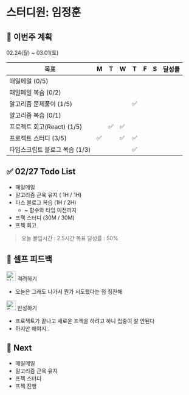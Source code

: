 # 스터디원: 임정훈

## 🚀 이번주 계획

02.24(월) ~ 03.01(토)

| 목표                           | M   | T   | W   | T   | F   | S   | 달성률 |
| ------------------------------ | --- | --- | --- | --- | --- | --- | ------ |
| 매일메일 (0/5)                 |     |     |     |     |     |     |        |
| 매일메일 복습 (0/2)            |     |     |     |     |     |     |        |
| 알고리즘 문제풀이 (1/5)        |     |     |     | ✅  |     |     |        |
| 알고리즘 복습 (0/1)            |     |     |     |     |     |     |        |
| 프로젝트 회고(React) (1/5)     |     | ✅  | ✅  |     |     |     |        |
| 프로젝트 스터디 (3/5)          | ✅  |     | ✅  | ✅  |     |     |        |
| 타입스크립트 블로그 복습 (1/3) |     |     |     | ✅  |     |     |        |

## ✅ 02/27 Todo List

- 매일메일
- 알고리즘 근육 유지 ( 1H / 1H)
- 타스 블로그 복습 (1H / 2H)
  - ~ 함수와 타입 이전까지
- 프젝 스터디 (30M / 30M)
- 프젝 회고

> 오늘 몰입시간 : 2.5시간
> 목표 달성률 : 50%

## 🎉 셀프 피드백

<img src="https://raw.githubusercontent.com/Tarikul-Islam-Anik/Animated-Fluent-Emojis/master/Emojis/Smilies/Hugging%20Face.png" alt="Hugging Face" width="25" height="25"> 격려하기</img>

- 오늘은 그래도 나가서 뭔가 시도했다는 점 칭찬해

<img src="https://raw.githubusercontent.com/Tarikul-Islam-Anik/Animated-Fluent-Emojis/master/Emojis/Smilies/Face%20with%20Monocle.png" alt="Face with Monocle" width="25" height="25"> 반성하기</img>

- 프로젝트가 끝나고 새로운 프젝을 하려고 하니 집중이 잘 안된다
- 하지만 해야지..

## 🌱 Next

- 매일메일
- 알고리즘 근육 유지
- 프젝 스터디
- 프젝 진행
